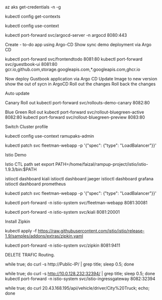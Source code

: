 
az aks get-credentials -n <yourClusterName> -g <yourResourceGroupName> 

kubectl config get-contexts

kubectl config use-context <yourClusterName>

kubectl port-forward svc/argocd-server -n argocd 8080:443

Create - to-do app using Argo-CD 
Show sync demo deployment via Argo CD

kubectl port-forward svc/frontendtodo 8081:80
kubectl port-forward svc/guestbook-ui 8081:80
gcr.io,github.com,storage.googleapis.com,*.googleapis.com,ghcr.io


Now deploy Gustbook application via Argo CD
Update Image to new version show the out of sycn in ArgoCD
Roll out the changes
Roll back the changes

Auto update

Canary Roll out
kubectl port-forward svc/rollouts-demo-canary 8082:80


Blue Green Roll out
kubectl port-forward svc/rollout-bluegreen-active 8082:80
kubectl port-forward svc/rollout-bluegreen-preview 8083:80


Switch Cluster profile 

kubectl config use-context ramupaks-admin 

kubectl patch svc fleetman-webapp -p '{"spec": {"type": "LoadBalancer"}}'

Istio Demo

Istio CTL path set
export PATH=/home/faizal/rampup-project/istio/istio-1.9.3/bin:$PATH

istioctl dashboard kiali
istioctl dashboard jaeger
istioctl dashboard grafana
istioctl dashboard prometheus 

kubectl patch svc fleetman-webapp -p '{"spec": {"type": "LoadBalancer"}}'

kubectl port-forward -n istio-system svc/fleetman-webapp 8081:30081

kubectl port-forward -n istio-system svc/kiali 8081:20001

Install Zipkin

kubectl apply -f https://raw.githubusercontent.com/istio/istio/release-1.9/samples/addons/extras/zipkin.yaml

kubectl port-forward -n istio-system svc/zipkin 8081:9411

DELETE TRAFIC Routing. 

while true; do curl -s http://Public-IP/ | grep title; sleep 0.5; done

while true; do curl -s http://10.0.128.232:32394/ | grep title; sleep 0.5; done
kubectl port-forward -n istio-system svc/istio-ingressgateway 8082:32394

while true; do curl 20.43.168.195/api/vehicle/driver/City%20Truck; echo; done